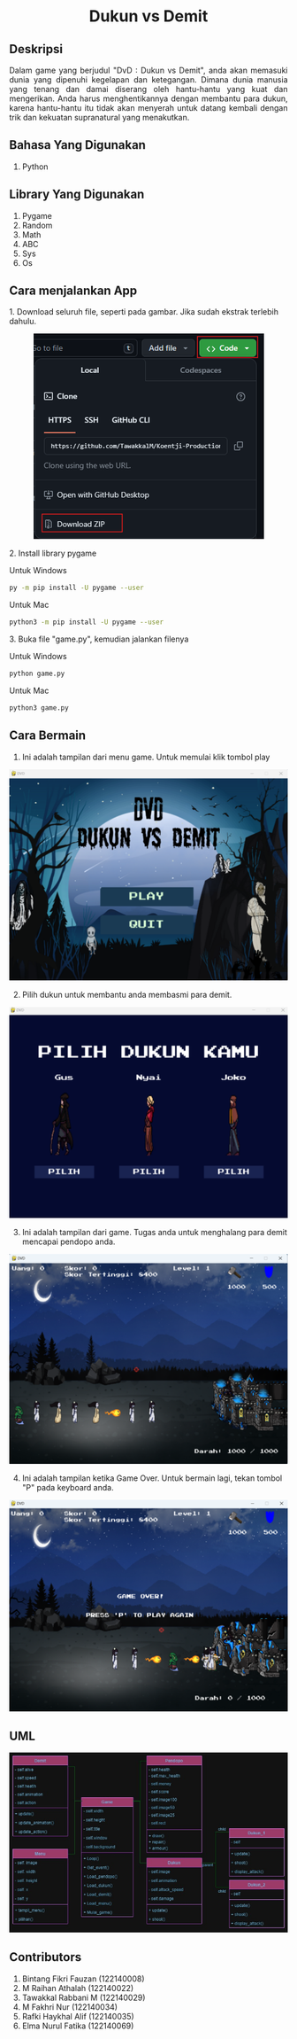 # <h1 align="center">Dukun vs Demit</h1>

## Deskripsi

<p align="justify">
Dalam game yang berjudul "DvD : Dukun vs Demit", anda akan 
memasuki dunia yang dipenuhi kegelapan dan ketegangan. Dimana 
dunia manusia yang tenang dan damai diserang oleh hantu-hantu 
yang kuat dan mengerikan. Anda harus menghentikannya dengan 
membantu para dukun, karena hantu-hantu itu tidak akan menyerah 
untuk datang kembali dengan trik dan kekuatan supranatural yang 
menakutkan.
</p>

## Bahasa Yang Digunakan

<ol>
    <li> Python</li>
</ol>

## Library Yang Digunakan

<ol>
    <li> Pygame </li>
    <li> Random </li>
    <li> Math </li>
    <li> ABC </li>
    <li> Sys </li>
    <li> Os </li>
</ol>

## Cara menjalankan App

<p>1. Download seluruh file, seperti pada gambar. Jika sudah ekstrak terlebih dahulu.</p>

<p align="center">
  <img src="/assets/readme/1.png" alt="Download File!" />
</p>

<p>2. Install library pygame</p>

<p>Untuk Windows</p>

```bash
py -m pip install -U pygame --user
```

<p>Untuk Mac</p>

```bash
python3 -m pip install -U pygame --user
```

<p>3. Buka file "game.py", kemudian jalankan filenya</p>

<p>Untuk Windows</p>

```bash
python game.py
```

<p>Untuk Mac</p>

```bash
python3 game.py
```

## Cara Bermain

1. Ini adalah tampilan dari menu game. Untuk memulai klik tombol play

![Tampilan menu!](/assets/readme/2.png)

2. Pilih dukun untuk membantu anda membasmi para demit.

![Pilih duku!](/assets/readme/3.png)

3. Ini adalah tampilan dari game. Tugas anda untuk menghalang para demit mencapai pendopo anda.

![Tampilan game!](/assets/readme/4.png)

4. Ini adalah tampilan ketika Game Over. Untuk bermain lagi, tekan tombol "P" pada keyboard anda.

![Game Over!](/assets/readme/5.png)

## UML

![Class Diagram UML DvD!](/assets/readme/UML_DvD.jpg)

## Contributors

<ol> 
    <li> Bintang Fikri Fauzan (122140008) </li>
    <li> M Raihan Athalah (122140022) </li>
    <li> Tawakkal Rabbani M (122140029) </li>
    <li> M Fakhri Nur (122140034) </li>
    <li> Rafki Haykhal Alif (122140035) </li>
    <li> Elma Nurul Fatika (122140069) </li>
</ol>
